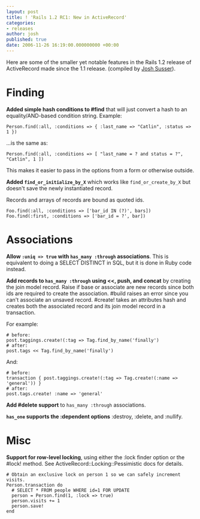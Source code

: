 ```yaml
---
layout: post
title: ! 'Rails 1.2 RC1: New in ActiveRecord'
categories:
- releases
author: josh
published: true
date: 2006-11-26 16:19:00.000000000 +00:00
---
```

Here are some of the smaller yet notable features in the Rails 1.2 release of ActiveRecord made since the 1.1 release. (compiled by [Josh Susser](http://blog.hasmanythrough.com/)).

# Finding
**Added simple hash conditions to #find** that will just convert a hash to an equality/AND-based condition string. Example:

    Person.find(:all, :conditions => { :last_name => "Catlin", :status => 1 })

...is the same as:

    Person.find(:all, :conditions => [ "last_name = ? and status = ?", "Catlin", 1 ])

This makes it easier to pass in the options from a form or otherwise outside.

**Added `find_or_initialize_by_X`** which works like `find_or_create_by_X` but doesn't save the newly instantiated record.

Records and arrays of records are bound as quoted ids.

    Foo.find(:all, :conditions => ['bar_id IN (?)', bars])
    Foo.find(:first, :conditions => ['bar_id = ?', bar])


# Associations

**Allow `:uniq => true` with `has_many :through` associations**.  This is equivalent to doing a SELECT DISTINCT in SQL, but it is done in Ruby code instead.

**Add records to `has_many :through` using <<, push, and concat** by creating the join model record. Raise if base or associate are new records since both ids are required to create the association. #build raises an error since you can't associate an unsaved record. #create! takes an attributes hash and creates both the associated record and its join model record in a transaction.

For example:

    # before:
    post.taggings.create!(:tag => Tag.find_by_name('finally')
    # after:
    post.tags << Tag.find_by_name('finally')

And:

    # before:
    transaction { post.taggings.create!(:tag => Tag.create!(:name => 'general')) }
    # after:
    post.tags.create! :name => 'general'

**Add #delete support** to `has_many :through` associations.

**`has_one` supports the :dependent options** :destroy, :delete, and :nullify.


# Misc
**Support for row-level locking**, using either the :lock finder option or the #lock! method.  See ActiveRecord::Locking::Pessimistic docs for details.

    # Obtain an exclusive lock on person 1 so we can safely increment visits.
    Person.transaction do
      # SELECT * FROM people WHERE id=1 FOR UPDATE
      person = Person.find(1, :lock => true)
      person.visits += 1
      person.save!
    end